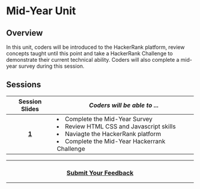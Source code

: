 
# Mid-Year Unit

## Overview
 In this unit, coders will be introduced to the HackerRank platform, review concepts taught until this point and take a HackerRank Challenge to demonstrate their current technical ability. Coders will also complete a mid-year survey during this session.
## Sessions 
|Session Slides|*Coders will be able to ...*|
|:-------:|-------|
|[**1**](https://docs.google.com/presentation/d/1LoWDjn62d5nMJ1glplmRn27XTOq9yPxHJ22pPinqT5c/edit#slide=id.g36f3732b7b_0_1)|<li>Complete the Mid-Year Survey</li> <li>Review HTML CSS and Javascript skills</li>  <li>Naviagte the HackerRank platform</li> <li>Complete the Mid-Year Hackerrank Challenge</li> |


----
<h3 align="center"><a href="https://docs.google.com/forms/d/e/1FAIpQLSeLpI-m6UKvIxk97F8R1iidFRaYXJ3dfcUuIjx2Pz0WMfO1SA/viewform">Submit Your Feedback</a>  </h3>

----
